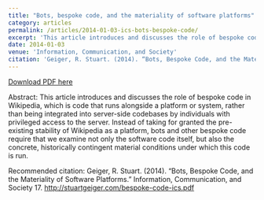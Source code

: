 ```yaml
---
title: "Bots, bespoke code, and the materiality of software platforms"
category: articles
permalink: /articles/2014-01-03-ics-bots-bespoke-code/ 
excerpt: 'This article introduces and discusses the role of bespoke code in Wikipedia, which is code that runs alongside a platform or system, rather than being integrated into server-side codebases.'
date: 2014-01-03
venue: 'Information, Communication, and Society'
citation: 'Geiger, R. Stuart. (2014). “Bots, Bespoke Code, and the Materiality of Software Platforms.” Information, Communication, and Society 17.  http://stuartgeiger.com/bespoke-code-ics.pdf'
---
```


<a href='http://stuartgeiger.com/bespoke-code-ics.pdf'>Download PDF here</a>

Abstract: This article introduces and discusses the role of bespoke code in Wikipedia, which is code that runs alongside a platform or system, rather than being integrated into server-side codebases by individuals with privileged access to the server. Instead of taking for granted the pre-existing stability of Wikipedia as a platform, bots and other bespoke code require that we examine not only the software code itself, but also the concrete, historically contingent material conditions under which this code is run.

 Recommended citation: Geiger, R. Stuart. (2014). “Bots, Bespoke Code, and the Materiality of Software Platforms.” Information, Communication, and Society 17.  http://stuartgeiger.com/bespoke-code-ics.pdf